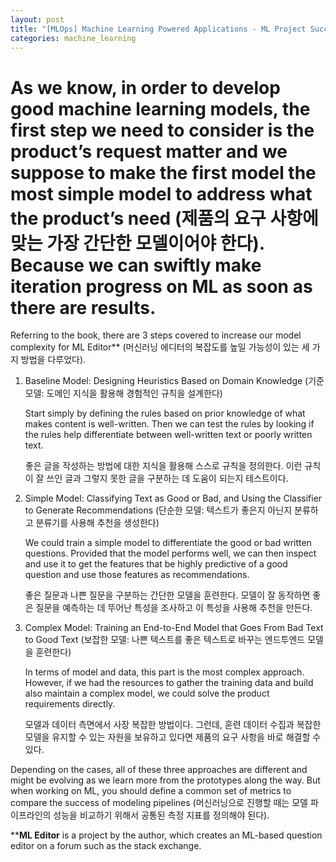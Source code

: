 ```yaml
---
layout: post
title: "[MLOps] Machine Learning Powered Applications - ML Project Success Measurement (머신러닝 프로젝트의 성공 측정하기)"
categories: machine_learning
---
```



# As we know, in order to develop good machine learning models, the first step we need to consider is the product’s request matter and we suppose to make the first model the most simple model to address what the product’s need (제품의 요구 사항에 맞는 가장 간단한 모델이어야 한다). Because we can swiftly make iteration progress on ML as soon as there are results. 

Referring to the book, there are 3 steps covered to increase our model complexity for ML Editor** (머신러닝 에디터의 복잡도를 높일 가능성이 있는 세 가지 방법을 다루었다).



1. Baseline Model: Designing Heuristics Based on Domain Knowledge (기준 모델: 도메인 지식을 활용해 경험적인 규칙을 설계한다)

    Start simply by defining the rules based on prior knowledge of what makes content is well-written. Then we can test the rules by looking if the rules help differentiate between well-written text or poorly written text.


    좋은 글을 작성하는 방법에 대한 지식을 활용해 스스로 규칙을 정의한다. 이런 규칙이 잘 쓰인 글과 그렇지 못한 글을 구분하는 데 도움이 되는지 테스트이다.

2. Simple Model: Classifying Text as Good or Bad, and Using the Classifier to Generate Recommendations (단순한 모델: 텍스트가 좋은지 아닌지 분류하고 분류기를 사용해 추천을 생성한다)

    We could train a simple model to differentiate the good or bad written questions. Provided that the model performs well, we can then inspect and use it to get the features that be highly predictive of a good question and use those features as recommendations. 


    좋은 질문과 나쁜 질문을 구분하는 간단한 모델을 훈련한다. 모델이 잘 동작하면 좋은 질문을 예측하는 데 뚜어난 특성을 조사하고 이 특성을 사용해 추천을 만든다.

3. Complex Model: Training an End-to-End Model that Goes From Bad Text to Good Text (보잡한 모델: 나쁜 텍스트를 좋은 텍스트로 바꾸는 엔드투엔드 모델을 훈련한다)

    In terms of model and data, this part is the most complex approach. However, if we had the resources to gather the training data and build also maintain a complex model, we could solve the product requirements directly.


    모델과 데이터 측면에서 사장 복잡한 방법이다. 그런데, 훈련 데이터 수집과 복잡한 모델을 유지할 수 있는 자원을 보유하고 있다면 제품의 요구 사항을 바로 해결할 수 있다.


Depending on the cases, all of these three approaches are different and might be evolving as we learn more from the prototypes along the way. But when working on ML, you should define a common set of metrics to compare the success of modeling pipelines (머신러닝으로 진행할 때는 모델 파이프라인의 성능을 비교하기 위해서 공통된 측정 지표를 정의해야 된다).

****ML Editor** is a project by the author, which creates an ML-based question editor on a forum such as the stack exchange.

